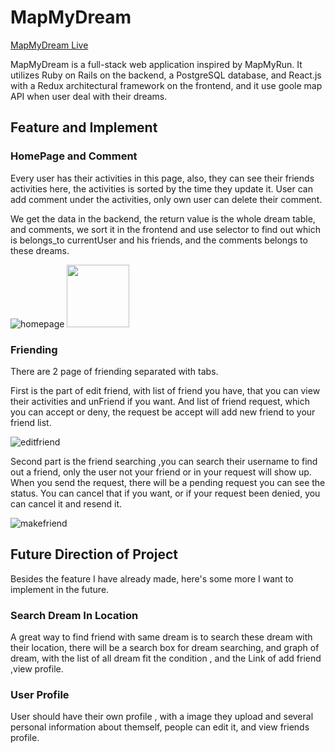 # MapMyDream

[MapMyDream Live](https://map-my-dream.herokuapp.com/#/)

MapMyDream is a full-stack web application inspired by MapMyRun. It utilizes
Ruby on Rails on the backend, a PostgreSQL database, and React.js with a Redux
architectural framework on the frontend, and it use goole map API when user
deal with their dreams.

## Feature and Implement

### HomePage and Comment

Every user has their activities in this page, also, they can see their
friends activities here, the activities is sorted by the time they update it.
User can add comment under the activities, only own user can delete their
comment.

We get the data in the backend, the return value is the whole dream table,
and comments, we sort it in the frontend and use selector to find out which is
belongs_to currentUser and his friends, and the comments belongs to these
dreams.

![homepage](/productionimages/home_page.png)
<img src="/productionimages/home_page.png" style=" width:100px ; height:100px " />

### Friending

There are 2 page of friending separated with tabs.

First is the part of edit friend, with list of friend you have, that you can
view their activities and unFriend if you want. And list of friend request,
which you can accept or deny, the request be accept will add new friend to
your friend list.

![editfriend](/productionimages/edit_friend.png)

Second part is the friend searching ,you can search their username to find out
a friend, only the user not your friend or in your request will show up.
When you send the request, there will be a pending request you can see the status.
You can cancel that if you want, or if your request been denied, you can cancel
it and resend it.

![makefriend](/productionimages/make_friend.png)


## Future Direction of Project

Besides the feature I have already made, here's some more I want to implement
in the future.

### Search Dream In Location

A great way to find friend with same dream is to search these dream with
their location, there will be a search box for dream searching,
and graph of dream, with the list of all dream fit the condition , and the Link
of add friend ,view profile.

### User Profile

User should have their own profile , with a image they upload and several
personal information about themself, people can edit it, and view friends
profile.
